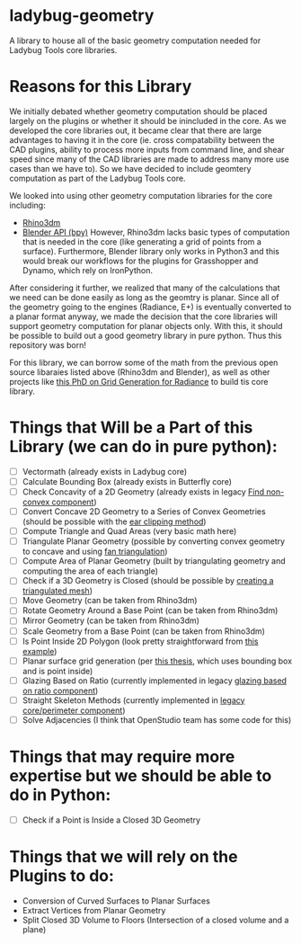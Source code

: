 # ladybug-geometry
A library to house all of the basic geometry computation needed for Ladybug Tools core libraries.

# Reasons for this Library
We initially debated whether geometry computation should be placed largely on the plugins or
whether it should be inincluded in the core.  As we developed the core libraries out, it became clear
that there are large advantages to having it in the core (ie. cross compatability between
the CAD plugins, ability to process more inputs from command line, and shear speed
since many of the CAD libraries are made to address many more use cases than we have to).
So we have decided to include geomtery computation as part of the Ladybug Tools core.

We looked into using other geometry computation libraries for the core including:
- [Rhino3dm](https://github.com/mcneel/rhino3dm)
- [Blender API (bpy)](https://docs.blender.org/api/current/)
However, Rhino3dm lacks basic types of computation that is needed in the core (like generating a
grid of points from a surface).
Furthermore, Blender library only works in Python3 and this would break our workflows for the
plugins for Grasshopper and Dynamo, which rely on IronPython.

After considering it further, we realized that many of the calculations that we need can be done
easily as long as the geomtry is planar.  Since all of the geometry going to the engines (Radiance, E+)
is eventually converted to a planar format anyway, we made the decision that the core libraries will support
geometry computation for planar objects only.  With this, it should be possible to build out a good
geometry library in pure python.  Thus this repository was born!

For this library, we can borrow some of the math from the previous open source libaraies 
listed above (Rhino3dm and Blender), as well as other projects like 
[this PhD on Grid Generation for Radiance](https://www.radiance-online.org/community/workshops/2015-philadelphia/presentations/day1/STADICUtilities-Radiance%20Workshop2015.pdf)
to build tis core library.

# Things that Will be a Part of this Library (we can do in pure python):
- [ ] Vectormath (already exists in Ladybug core)
- [ ] Calculate Bounding Box (already exists in Butterfly core)
- [ ] Check Concavity of a 2D Geometry (already exists in legacy [Find non-convex component](https://github.com/mostaphaRoudsari/honeybee/blob/master/src/Honeybee_Find%20Non-Convex.py))
- [ ] Convert Concave 2D Geometry to a Series of Convex Geometries (should be possible with the [ear clipping method](https://en.wikipedia.org/wiki/Polygon_triangulation))
- [ ] Compute Triangle and Quad Areas (very basic math here)
- [ ] Triangulate Planar Geometry (possible by converting convex geometry to concave and using [fan triangulation](https://en.wikipedia.org/wiki/Polygon_triangulation))
- [ ] Compute Area of Planar Geometry (built by triangulating geometry and computing the area of each triangle)
- [ ] Check if a 3D Geometry is Closed (should be possible by [creating a triangulated mesh](https://gamedev.stackexchange.com/questions/61878/how-check-if-an-arbitrary-given-mesh-is-a-single-closed-mesh/61886))
- [ ] Move Geometry (can be taken from Rhino3dm)
- [ ] Rotate Geometry Around a Base Point (can be taken from Rhino3dm)
- [ ] Mirror Geometry (can be taken from Rhino3dm)
- [ ] Scale Geometry from a Base Point (can be taken from Rhino3dm)
- [ ] Is Point Inside 2D Polygon (look pretty straightforward from [this example](https://www.geeksforgeeks.org/how-to-check-if-a-given-point-lies-inside-a-polygon/))
- [ ] Planar surface grid generation (per [this thesis](https://www.radiance-online.org/community/workshops/2015-philadelphia/presentations/day1/STADICUtilities-Radiance%20Workshop2015.pdf), which uses bounding box and is point inside)
- [ ] Glazing Based on Ratio (currently implemented in legacy [glazing based on ratio component](https://github.com/mostaphaRoudsari/honeybee/blob/master/src/Honeybee_Glazing%20based%20on%20ratio.py))
- [ ] Straight Skeleton Methods (currently implemented in [legacy core/perimeter component](https://github.com/mostaphaRoudsari/honeybee/blob/master/src/Honeybee_SplitFloor2ThermalZones.py))
- [ ] Solve Adjacencies (I think that OpenStudio team has some code for this)

# Things that may require more expertise but we should be able to do in Python:
- [ ] Check if a Point is Inside a Closed 3D Geometry

# Things that we will rely on the Plugins to do:
- Conversion of Curved Surfaces to Planar Surfaces
- Extract Vertices from Planar Geometry
- Split Closed 3D Volume to Floors (Intersection of a closed volume and a plane)

